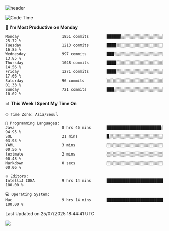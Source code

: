 ![header](https://capsule-render.vercel.app/api?type=Egg&color=timeAuto&height=300&section=header&text=PoPo&fontSize=90&animation=fadeIn)

  <!--START_SECTION:waka-->
![Code Time](http://img.shields.io/badge/Code%20Time-2%2C855%20hrs%201%20min-blue)

📅 **I'm Most Productive on Monday** 

```text
Monday                   1851 commits        ██████░░░░░░░░░░░░░░░░░░░   25.72 % 
Tuesday                  1213 commits        ████░░░░░░░░░░░░░░░░░░░░░   16.85 % 
Wednesday                997 commits         ███░░░░░░░░░░░░░░░░░░░░░░   13.85 % 
Thursday                 1048 commits        ████░░░░░░░░░░░░░░░░░░░░░   14.56 % 
Friday                   1271 commits        ████░░░░░░░░░░░░░░░░░░░░░   17.66 % 
Saturday                 96 commits          ░░░░░░░░░░░░░░░░░░░░░░░░░   01.33 % 
Sunday                   721 commits         ███░░░░░░░░░░░░░░░░░░░░░░   10.02 % 
```


📊 **This Week I Spent My Time On** 

```text
🕑︎ Time Zone: Asia/Seoul

💬 Programming Languages: 
Java                     8 hrs 46 mins       ████████████████████████░   94.95 % 
SQL                      21 mins             █░░░░░░░░░░░░░░░░░░░░░░░░   03.93 % 
YAML                     3 mins              ░░░░░░░░░░░░░░░░░░░░░░░░░   00.56 % 
textmate                 2 mins              ░░░░░░░░░░░░░░░░░░░░░░░░░   00.48 % 
Markdown                 0 secs              ░░░░░░░░░░░░░░░░░░░░░░░░░   00.06 % 

🔥 Editors: 
IntelliJ IDEA            9 hrs 14 mins       █████████████████████████   100.00 % 

💻 Operating System: 
Mac                      9 hrs 14 mins       █████████████████████████   100.00 % 
```


 Last Updated on 25/07/2025 18:44:41 UTC
<!--END_SECTION:waka-->



<img src="https://capsule-render.vercel.app/api?type=Egg&color=timeAuto&height=300&section=footer&text=PoPo&fontSize=90&animation=fadeIn&reversal=true" />
